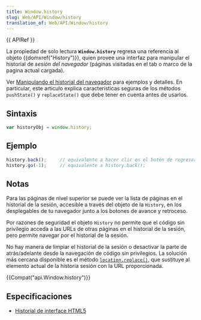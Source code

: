 ```yaml
---
title: Window.history
slug: Web/API/Window/history
translation_of: Web/API/Window/history
---
```

{{ APIRef }}

La propiedad de solo lectura **`Window.history`** regresa una referencia al objeto {{domxref("History")}}, quien provee una interfaz para manipular el historial de _sesión del navegador_ (páginas visitadas en el tab o marco de la pagina actual cargada).

Ver [Manipulando el historial del navegador](/es/docs/DOM/Manipulando_el_historial_del_navegador) para ejemplos y detalles. En particular, este articulo explica características seguras de los métodos `pushState()` y `replaceState()` que debe tener en cuenta antes de usarlos.

## Sintaxis

```js
var historyObj = window.history;
```

## Ejemplo

```js
history.back();     // equivalente a hacer clic en el botón de regresar
history.go(-1);     // equivalente a history.back();
```

## Notas

Para las páginas de nivel superior se puede ver la lista de páginas en el historial de la sesión, accesible a través del objeto de la `History`, en los desplegables de tu navegador junto a los botones de avance y retroceso.

Por razones de seguridad el objeto `History` no permite que el código sin privilegio acceda a las URLs de otras páginas en el historial de la sesión, pero permite navegar por el historial de la sesión.

No hay manera de limpiar el historial de la sesión o desactivar la parte de atrás/adelante desde la navegación de código sin privilegios. La solución más cercana disponible es el método [`location.replace()`](/es/docs/Web/API/Window/location#replace), que sustituye al elemento actual de la historia sesión con la URL proporcionada.

{{Compat("api.Window.history")}}

## Especificaciones

- [Historial de interface HTML5](http://whatwg.org/html#the-history-interface)
